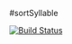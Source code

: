 #sortSyllable

[![Build Status](https://travis-ci.org/karmapa/sortSyllable.svg?branch=master)](https://travis-ci.org/karmapa/sortSyllable)
